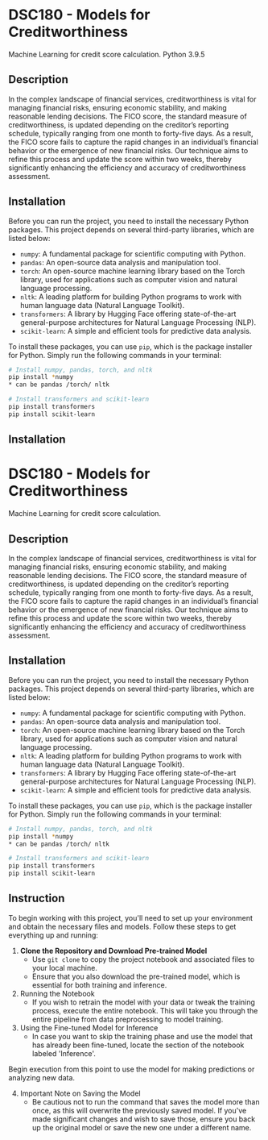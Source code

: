 
# DSC180 - Models for Creditworthiness 

Machine Learning for credit score calculation. Python 3.9.5

## Description

In the complex landscape of financial services, creditworthiness is vital for managing financial risks, ensuring economic stability, and making reasonable lending decisions. The FICO score, the standard measure of creditworthiness, is updated depending on the creditor’s reporting schedule, typically ranging from one month to forty-five days. As a result, the FICO score fails to capture the rapid changes in an individual’s financial behavior or the emergence of new financial risks. Our technique aims to refine this process and update the score within two weeks, thereby significantly enhancing the efficiency and accuracy of creditworthiness assessment. 

## Installation

Before you can run the project, you need to install the necessary Python packages. This project depends on several third-party libraries, which are listed below:

- `numpy`: A fundamental package for scientific computing with Python.
- `pandas`: An open-source data analysis and manipulation tool.
- `torch`: An open-source machine learning library based on the Torch library, used for applications such as computer vision and natural language processing.
- `nltk`: A leading platform for building Python programs to work with human language data (Natural Language Toolkit).
- `transformers`: A library by Hugging Face offering state-of-the-art general-purpose architectures for Natural Language Processing (NLP).
- `scikit-learn`: A simple and efficient tools for predictive data analysis.

To install these packages, you can use `pip`, which is the package installer for Python. Simply run the following commands in your terminal:

```bash
# Install numpy, pandas, torch, and nltk
pip install *numpy
* can be pandas /torch/ nltk

# Install transformers and scikit-learn
pip install transformers
pip install scikit-learn
```

## Installation

# DSC180 - Models for Creditworthiness 

Machine Learning for credit score calculation. 

## Description

In the complex landscape of financial services, creditworthiness is vital for managing financial risks, ensuring economic stability, and making reasonable lending decisions. The FICO score, the standard measure of creditworthiness, is updated depending on the creditor’s reporting schedule, typically ranging from one month to forty-five days. As a result, the FICO score fails to capture the rapid changes in an individual’s financial behavior or the emergence of new financial risks. Our technique aims to refine this process and update the score within two weeks, thereby significantly enhancing the efficiency and accuracy of creditworthiness assessment. 

## Installation

Before you can run the project, you need to install the necessary Python packages. This project depends on several third-party libraries, which are listed below:

- `numpy`: A fundamental package for scientific computing with Python.
- `pandas`: An open-source data analysis and manipulation tool.
- `torch`: An open-source machine learning library based on the Torch library, used for applications such as computer vision and natural language processing.
- `nltk`: A leading platform for building Python programs to work with human language data (Natural Language Toolkit).
- `transformers`: A library by Hugging Face offering state-of-the-art general-purpose architectures for Natural Language Processing (NLP).
- `scikit-learn`: A simple and efficient tools for predictive data analysis.

To install these packages, you can use `pip`, which is the package installer for Python. Simply run the following commands in your terminal:

```bash
# Install numpy, pandas, torch, and nltk
pip install *numpy
* can be pandas /torch/ nltk

# Install transformers and scikit-learn
pip install transformers
pip install scikit-learn
```

## Instruction

To begin working with this project, you'll need to set up your environment and obtain the necessary files and models. Follow these steps to get everything up and running:

1. **Clone the Repository and Download Pre-trained Model**
   - Use `git clone` to copy the project notebook and associated files to your local machine.
   - Ensure that you also download the pre-trained model, which is essential for both training and inference.
2. Running the Notebook
   - If you wish to retrain the model with your data or tweak the training process, execute the entire notebook. This will take you through the entire pipeline from data preprocessing to model training.
3. Using the Fine-tuned Model for Inference
   - In case you want to skip the training phase and use the model that has already been fine-tuned, locate the section of the notebook labeled 'Inference'.

Begin execution from this point to use the model for making predictions or analyzing new data.

4. Important Note on Saving the Model
   - Be cautious not to run the command that saves the model more than once, as this will overwrite the previously saved model. If you've made significant changes and wish to save those, ensure you back up the original model or save the new one under a different name.




